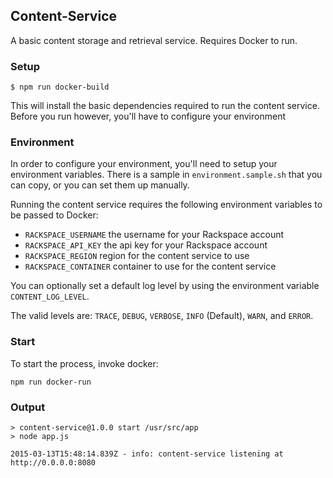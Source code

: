 ## Content-Service

A basic content storage and retrieval service. Requires Docker to run.

### Setup

```
$ npm run docker-build
```

This will install the basic dependencies required to run the content service. Before you run however, you'll have to configure your environment

### Environment

In order to configure your environment, you'll need to setup your environment variables. There is a sample in `environment.sample.sh` that you can copy, or you can set them up manually.

Running the content service requires the following environment variables to be passed to Docker:

- `RACKSPACE_USERNAME` the username for your Rackspace account
- `RACKSPACE_API_KEY` the api key for your Rackspace account
- `RACKSPACE_REGION` region for the content service to use
- `RACKSPACE_CONTAINER` container to use for the content service

You can optionally set a default log level by using the environment variable `CONTENT_LOG_LEVEL`.

The valid levels are: `TRACE`, `DEBUG`, `VERBOSE`, `INFO` (Default), `WARN`, and `ERROR`.


### Start

To start the process, invoke docker:

```
npm run docker-run
```

### Output

```
> content-service@1.0.0 start /usr/src/app
> node app.js

2015-03-13T15:48:14.839Z - info: content-service listening at http://0.0.0.0:8080
```